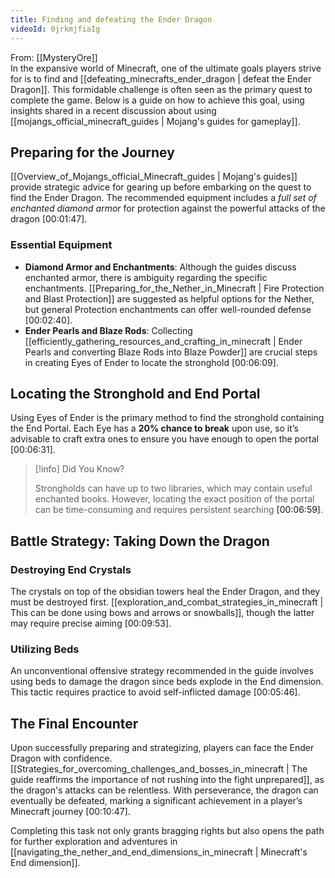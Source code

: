 ```yaml
---
title: Finding and defeating the Ender Dragon
videoId: 0jrkmjfiaIg
---
```


From: [[MysteryOre]] <br/> 
In the expansive world of Minecraft, one of the ultimate goals players strive for is to find and [[defeating_minecrafts_ender_dragon | defeat the Ender Dragon]]. This formidable challenge is often seen as the primary quest to complete the game. Below is a guide on how to achieve this goal, using insights shared in a recent discussion about using [[mojangs_official_minecraft_guides | Mojang's guides for gameplay]].

## Preparing for the Journey

[[Overview_of_Mojangs_official_Minecraft_guides | Mojang's guides]] provide strategic advice for gearing up before embarking on the quest to find the Ender Dragon. The recommended equipment includes a *full set of enchanted diamond armor* for protection against the powerful attacks of the dragon <a class="yt-timestamp" data-t="00:01:47">[00:01:47]</a>.

### Essential Equipment

- **Diamond Armor and Enchantments**: Although the guides discuss enchanted armor, there is ambiguity regarding the specific enchantments. [[Preparing_for_the_Nether_in_Minecraft | Fire Protection and Blast Protection]] are suggested as helpful options for the Nether, but general Protection enchantments can offer well-rounded defense <a class="yt-timestamp" data-t="00:02:40">[00:02:40]</a>.
- **Ender Pearls and Blaze Rods**: Collecting [[efficiently_gathering_resources_and_crafting_in_minecraft | Ender Pearls and converting Blaze Rods into Blaze Powder]] are crucial steps in creating Eyes of Ender to locate the stronghold <a class="yt-timestamp" data-t="00:06:09">[00:06:09]</a>.

## Locating the Stronghold and End Portal

Using Eyes of Ender is the primary method to find the stronghold containing the End Portal. Each Eye has a **20% chance to break** upon use, so it’s advisable to craft extra ones to ensure you have enough to open the portal <a class="yt-timestamp" data-t="00:06:31">[00:06:31]</a>.

> [!info] Did You Know?
>
> Strongholds can have up to two libraries, which may contain useful enchanted books. However, locating the exact position of the portal can be time-consuming and requires persistent searching <a class="yt-timestamp" data-t="00:06:59">[00:06:59]</a>.

## Battle Strategy: Taking Down the Dragon

### Destroying End Crystals

The crystals on top of the obsidian towers heal the Ender Dragon, and they must be destroyed first. [[exploration_and_combat_strategies_in_minecraft | This can be done using bows and arrows or snowballs]], though the latter may require precise aiming <a class="yt-timestamp" data-t="00:09:53">[00:09:53]</a>.

### Utilizing Beds

An unconventional offensive strategy recommended in the guide involves using beds to damage the dragon since beds explode in the End dimension. This tactic requires practice to avoid self-inflicted damage <a class="yt-timestamp" data-t="00:05:46">[00:05:46]</a>.

## The Final Encounter

Upon successfully preparing and strategizing, players can face the Ender Dragon with confidence. [[Strategies_for_overcoming_challenges_and_bosses_in_minecraft | The guide reaffirms the importance of not rushing into the fight unprepared]], as the dragon's attacks can be relentless. With perseverance, the dragon can eventually be defeated, marking a significant achievement in a player’s Minecraft journey <a class="yt-timestamp" data-t="00:10:47">[00:10:47]</a>.

Completing this task not only grants bragging rights but also opens the path for further exploration and adventures in [[navigating_the_nether_and_end_dimensions_in_minecraft | Minecraft's End dimension]].